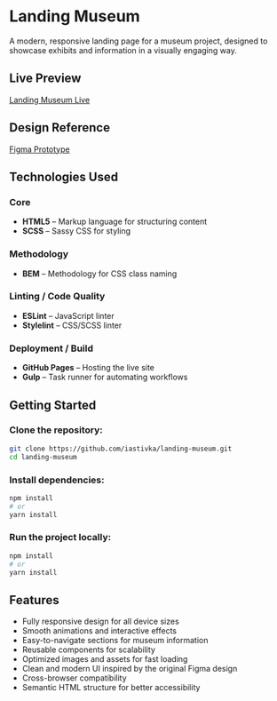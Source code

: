 # Landing Museum

A modern, responsive landing page for a museum project, designed to showcase exhibits and information in a visually engaging way.

## Live Preview
[Landing Museum Live](https://iastivka.github.io/landing-museum/)

## Design Reference
[Figma Prototype](https://www.figma.com/design/lSR1m42L9YwzQwzzxKwHpw/THE-MET?node-id=8590-29&p=f&t=F7OXt3TTsLnmrCsU-0)

## Technologies Used

### Core
- **HTML5** – Markup language for structuring content
- **SCSS** – Sassy CSS for styling

### Methodology
- **BEM** – Methodology for CSS class naming

### Linting / Code Quality
- **ESLint** – JavaScript linter
- **Stylelint** – CSS/SCSS linter

### Deployment / Build
- **GitHub Pages** – Hosting the live site
- **Gulp** – Task runner for automating workflows

## Getting Started

### Clone the repository:
```bash
git clone https://github.com/iastivka/landing-museum.git
cd landing-museum
```

### Install dependencies:
```bash
npm install
# or
yarn install
```

### Run the project locally:
```bash
npm install
# or
yarn install
```

## Features
- Fully responsive design for all device sizes
- Smooth animations and interactive effects
- Easy-to-navigate sections for museum information
- Reusable components for scalability
- Optimized images and assets for fast loading
- Clean and modern UI inspired by the original Figma design
- Cross-browser compatibility
- Semantic HTML structure for better accessibility
